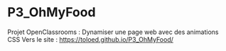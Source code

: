 # P3_OhMyFood
Projet OpenClassrooms : Dynamiser une page web avec des animations CSS
Vers le site : https://toloed.github.io/P3_OhMyFood/
